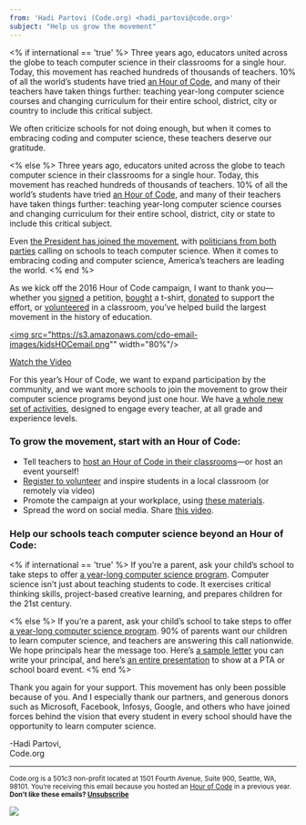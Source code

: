 ```yaml
---
from: 'Hadi Partovi (Code.org) <hadi_partovi@code.org>'
subject: "Help us grow the movement"
---
```


<% if international == 'true' %>
Three years ago, educators united across the globe to teach computer science in their classrooms for a single hour. Today, this movement has reached hundreds of thousands of teachers. 10% of all the world’s students have tried [an Hour of Code](https://hourofcode.com), and many of their teachers have taken things further: teaching year-long computer science courses and changing curriculum for their entire school, district, city or country to include this critical subject.

We often criticize schools for not doing enough, but when it comes to embracing coding and computer science, these teachers deserve our gratitude.

<% else %>
Three years ago, educators united across the globe to teach computer science in their classrooms for a single hour. Today, this movement has reached hundreds of thousands of teachers. 10% of all the world’s students have tried [an Hour of Code](https://hourofcode.com), and many of their teachers have taken things further: teaching year-long computer science courses and changing curriculum for their entire school, district, city or state to include this critical subject.

Even [the President has joined the movement](https://www.youtube.com/watch?v=AI_dayIQWV4), with [politicians from both parties](https://www.youtube.com/watch?v=Vgn_YbSmHnw) calling on schools to teach computer science. When it comes to embracing coding and computer science, America’s teachers are leading the world.
<% end %>

As we kick off the 2016 Hour of Code campaign, I want to thank you—whether you [signed](http://code.org/promote) a petition, [bought](http://code.org/shop) a t-shirt, [donated](http://code.org/donate) to support the effort, or [volunteered](http://code.org/volunteer) in a classroom, you’ve helped build the largest movement in the history of education. 

<a href="https://www.youtube.com/watch?v=KsOIlDT145A"><img src="https://s3.amazonaws.com/cdo-email-images/kidsHOCemail.png"" width="80%"/></a>

<a href="https://www.youtube.com/watch?v=KsOIlDT145A">Watch the Video</a>

For this year’s Hour of Code, we want to expand participation by the community, and we want more schools to join the movement to grow their computer science programs beyond just one hour. We have [a whole new set of activities](http://code.org/learn), designed to engage every teacher, at all grade and experience levels.

<h3>To grow the movement, start with an Hour of Code:</h3>

- Tell teachers to [host an Hour of Code in their classrooms](https://hourofcode.com#join)—or host an event yourself!
- [Register to volunteer](https://code.org/volunteer) and inspire students in a local classroom (or remotely via video)
- Promote the campaign at your workplace, using [these materials](https://hourofcode.com/promote).
- Spread the word on social media. Share [this video](https://www.youtube.com/watch?v=KsOIlDT145A).

<h3>Help our schools teach computer science beyond an Hour of Code:</h3>

<% if international == 'true' %>
If you’re a parent, ask your child’s school to take steps to offer [a year-long computer science program](http://code.org/educate). Computer science isn’t just about teaching students to code. It exercises critical thinking skills, project-based creative learning, and prepares children for the 21st century.

<% else %>
If you’re a parent, ask your child’s school to take steps to offer [a year-long computer science program](http://code.org/educate). 90% of parents want our children to learn computer science, and teachers are answering this call nationwide. We hope principals hear the message too. Here’s [a sample letter](http://code.org/promote/letter) you can write your principal, and here’s [an entire presentation](https://code.org/files/computer_science_advocacy.pptx) to show at a PTA or school board event. 
<% end %>

Thank you again for your support. This movement has only been possible because of you. And I especially thank our partners, and generous donors such as Microsoft, Facebook, Infosys, Google, and others who have joined forces behind the vision that every student in every school should have the opportunity to learn computer science.


-Hadi Partovi,<br> 
Code.org

<p>
<hr/>
<small>
Code.org is a 501c3 non-profit located at 1501 Fourth Avenue, Suite 900, Seattle, WA, 98101. You’re receiving this email because you hosted an <a href="https://hourofcode.com/">Hour of Code</a> in a previous year. <br /><strong>Don’t like these emails? <a href="<%= unsubscribe_link %>">Unsubscribe</a></strong>
</small></p>

![](<%= tracking_pixel %>)
 